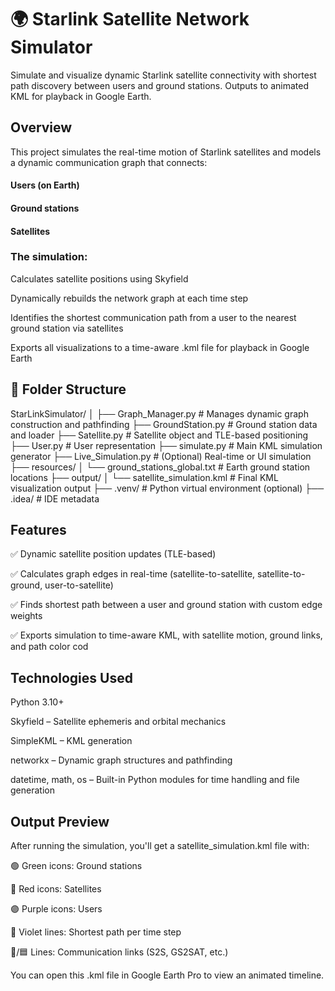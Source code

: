 # 🌍 Starlink Satellite Network Simulator #

Simulate and visualize dynamic Starlink satellite connectivity with shortest path discovery between users and ground stations. Outputs to animated KML for playback in Google Earth.

## Overview ##

This project simulates the real-time motion of Starlink satellites and models a dynamic communication graph that connects:

#### Users (on Earth)

#### Ground stations

#### Satellites

### The simulation:

Calculates satellite positions using Skyfield

Dynamically rebuilds the network graph at each time step

Identifies the shortest communication path from a user to the nearest ground station via satellites

Exports all visualizations to a time-aware .kml file for playback in Google Earth

## 📁 Folder Structure ##

StarLinkSimulator/
│
├── Graph_Manager.py           # Manages dynamic graph construction and pathfinding
├── GroundStation.py           # Ground station data and loader
├── Satellite.py               # Satellite object and TLE-based positioning
├── User.py                    # User representation
├── simulate.py                # Main KML simulation generator
├── Live_Simulation.py         # (Optional) Real-time or UI simulation
├── resources/
│   └── ground_stations_global.txt   # Earth ground station locations
├── output/
│   └── satellite_simulation.kml     # Final KML visualization output
├── .venv/                     # Python virtual environment (optional)
├── .idea/                     # IDE metadata

 ## Features ##
✅ Dynamic satellite position updates (TLE-based)

✅ Calculates graph edges in real-time (satellite-to-satellite, satellite-to-ground, user-to-satellite)

✅ Finds shortest path between a user and ground station with custom edge weights

✅ Exports simulation to time-aware KML, with satellite motion, ground links, and path color cod

## Technologies Used

Python 3.10+

Skyfield – Satellite ephemeris and orbital mechanics

SimpleKML – KML generation

networkx – Dynamic graph structures and pathfinding

datetime, math, os – Built-in Python modules for time handling and file generation

 ## Output Preview

After running the simulation, you'll get a satellite_simulation.kml file with:

🟢 Green icons: Ground stations

🔴 Red icons: Satellites

🟣 Purple icons: Users

🔵 Violet lines: Shortest path per time step

🔴/🟦 Lines: Communication links (S2S, GS2SAT, etc.)

You can open this .kml file in Google Earth Pro to view an animated timeline.
